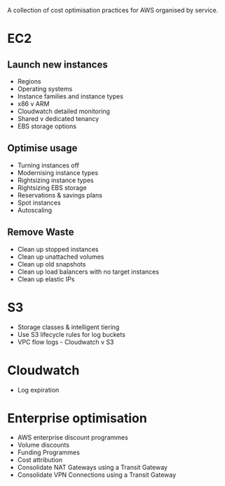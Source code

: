 A collection of cost optimisation practices for AWS organised by service. 

# EC2

## Launch new instances
* Regions
* Operating systems
* Instance families and instance types
* x86 v ARM
* Cloudwatch detailed monitoring
* Shared v dedicated tenancy
* EBS storage options

## Optimise usage
* Turning instances off
* Modernising instance types
* Rightsizing instance types
* Rightsizing EBS storage
* Reservations & savings plans
* Spot instances
* Autoscaling

## Remove Waste
* Clean up stopped instances
* Clean up unattached volumes
* Clean up old snapshots
* Clean up load balancers with no target instances
* Clean up elastic IPs

# S3
* Storage classes & intelligent tiering
* Use S3 lifecycle rules for log buckets 
* VPC flow logs - Cloudwatch v S3

# Cloudwatch
* Log expiration

# Enterprise optimisation
* AWS enterprise discount programmes
* Volume discounts
* Funding Programmes
* Cost attribution
* Consolidate NAT Gateways using a Transit Gateway
* Consolidate VPN Connections using a Transit Gateway



